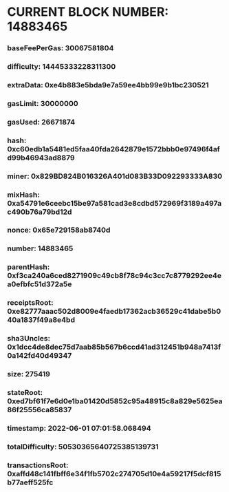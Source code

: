 # CURRENT BLOCK NUMBER: 14883465

### baseFeePerGas: 30067581804
### difficulty: 14445333228311300
### extraData: 0xe4b883e5bda9e7a59ee4bb99e9b1bc230521
### gasLimit: 30000000
### gasUsed: 26671874
### hash: 0xc60edb1a5481ed5faa40fda2642879e1572bbb0e97496f4afd99b46943ad8879
### miner: 0x829BD824B016326A401d083B33D092293333A830
### mixHash: 0xa54791e6ceebc15be97a581cad3e8cdbd572969f3189a497ac490b76a79bd12d
### nonce: 0x65e729158ab8740d
### number: 14883465
### parentHash: 0xf3ca240a6ced8271909c49cb8f78c94c3cc7c8779292ee4ea0efbfc51d372a5e
### receiptsRoot: 0xe82777aaac502d8009e4faedb17362acb36529c41dabe5b040a1837f49a8e4bd
### sha3Uncles: 0x1dcc4de8dec75d7aab85b567b6ccd41ad312451b948a7413f0a142fd40d49347
### size: 275419
### stateRoot: 0xed7bf61f7e6d0e1ba01420d5852c95a48915c8a829e5625ea86f25556ca85837
### timestamp: 2022-06-01 07:01:58.068494
### totalDifficulty: 50530365640725385139731
### transactionsRoot: 0xaffd48c141fbff6e34f1fb5702c274705d10e4a59217f5dcf815b77aeff525fc
